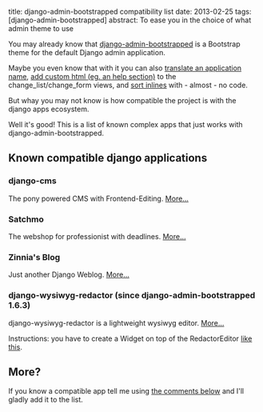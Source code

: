 title: django-admin-bootstrapped compatibility list
date: 2013-02-25
tags: [django-admin-bootstrapped]
abstract: To ease you in the choice of what admin theme to use

You may already know that [django-admin-bootstrapped](/bootstrap-your-django-admin-in-3-minutes/) is a Bootstrap theme for the default Django admin application.

Maybe you even know that with it you can also [translate an application name](https://github.com/riccardo-forina/django-admin-bootstrapped#translatechange-an-application-name-with-a-template), [add custom html (eg. an help section)](https://github.com/riccardo-forina/django-admin-bootstrapped#add-custom-html-to-the-change-form-of-any-model-with-a-template) to the change_list/change_form views, and [sort inlines](https://github.com/riccardo-forina/django-admin-bootstrapped#inline-sortable) with - almost - no code.

But whay you may not know is how compatible the project is with the django apps ecosystem.

Well it's good! This is a list of known complex apps that just works with django-admin-bootstrapped.

## Known compatible django applications

### django-cms

The pony powered CMS with Frontend-Editing. [More...](https://www.django-cms.org/)

### Satchmo

The webshop for professionist with deadlines. [More...](http://www.satchmoproject.com/)

### Zinnia's Blog

Just another Django Weblog. [More...](http://django-blog-zinnia.com/blog/)

### django-wysiwyg-redactor (since django-admin-bootstrapped 1.6.3)

django-wysiwyg-redactor is a lightweight wysiwyg editor. [More...](https://github.com/douglasmiranda/django-wysiwyg-redactor)

Instructions: you have to create a Widget on top of the RedactorEditor [like this](https://gist.github.com/riccardo-forina/7787078).


## More?

If you know a compatible app tell me using [the comments below](#comments) and I'll gladly add it to the list.